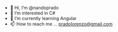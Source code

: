 - 👋 Hi, I’m @nandoprado
- 👀 I’m interested in C#
- 🌱 I’m currently learning Angular
- 📫 How to reach me ... pradolorenzo@gmail.com

<!---
nandoprado/nandoprado is a ✨ special ✨ repository because its `README.md` (this file) appears on your GitHub profile.
You can click the Preview link to take a look at your changes.
--->
